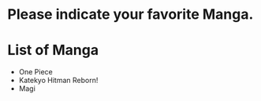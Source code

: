 # Please indicate your favorite Manga.
# List of Manga
- One Piece
- Katekyo Hitman Reborn!
- Magi


